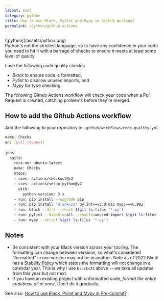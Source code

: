 ```yaml
---
layout: post
category: python
title: How to use Black, Pylint and Mypy in GitHub Actions?
permalink: /python/github-actions
---
```

<div class="wide-logos" markdown="1">
![python](/assets/python.png)
</div>

<div id="intro" markdown="1">
Python's not the strictest language, so to have any confidence in your code you
need to hit it with a barrage of checks to ensure it meets at least some level
of quality.
</div>

I use the following code quality checks:
- *Black* to ensure code is formatted,
- *Pylint* to disallow unused imports, and
- *Mypy* for type checking.

The following Github Actions workflow will check your code when a Pull
Request is created, catching problems before they're merged.

## How to add the Github Actions workflow

Add the following to your repository in `.github/workflows/code-quality.yml`.

```sh
name: Checks
on: [pull_request]

jobs:
  build:
    runs-on: ubuntu-latest
    name: Checks
    steps:
    - uses: actions/checkout@v2
    - uses: actions/setup-python@v2
      with:
        python-version: 3.x
    - run: pip install --upgrade pip
    - run: pip install "black<23" pylint==v3.0.0a3 mypy==v0.902
    - run: black --diff --check $(git ls-files '*.py')
    - run: pylint --disable=all --enable=unused-import $(git ls-files '*.py')
    - run: mypy --strict $(git ls-files '*.py')
```

## Notes

- Be consistent with your Black version across your tooling. The formatting can
  change between versions, so what's considered "formatted" in one version may
  not be in another. Note as of 2022 Black has a
  [Stability Policy](https://black.readthedocs.io/en/stable/the_black_code_style/index.html)
  which states the formatting will not change in a calendar year. This is why I use `black<23`
  above -- we take all updates from this year but not next.
- If you have an existing project with unformatted code, _format the entire
  codebase all at once_. Don't do it gradually.

See also: [How to use Black, Pylint and Mypy in Pre-commit?](/python/pre-commit)
